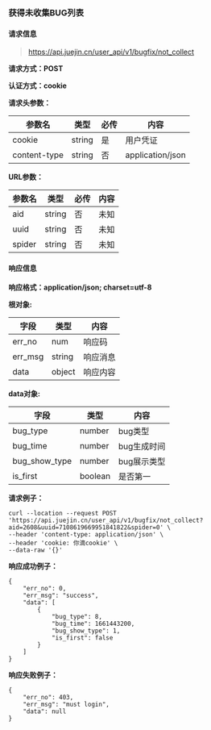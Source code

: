 ### 获得未收集BUG列表

#### 请求信息

> https://api.juejin.cn/user_api/v1/bugfix/not_collect

**请求方式：POST**

**认证方式：cookie**

**请求头参数：**

| 参数名       | 类型   | 必传 | 内容             |
| ------------ | ------ | ---- | ---------------- |
| cookie       | string | 是   | 用户凭证         |
| content-type | string | 否   | application/json |

**URL参数：**

| 参数名 | 类型   | 必传 | 内容 |
| ------ | ------ | ---- | ---- |
| aid    | string | 否   | 未知 |
| uuid   | string | 否   | 未知 |
| spider | string | 否   | 未知 |

#### 响应信息

**响应格式：application/json; charset=utf-8**



**根对象:**

| 字段    | 类型   | 内容     |
| ------- | ------ | -------- |
| err_no  | num    | 响应码   |
| err_msg | string | 响应消息 |
| data    | object | 响应内容 |

**data对象:**

| 字段          | 类型    | 内容        |
| ------------- | ------- | ----------- |
| bug_type      | number  | bug类型     |
| bug_time      | number  | bug生成时间 |
| bug_show_type | number  | bug展示类型 |
| is_first      | boolean | 是否第一    |



**请求例子：**

```
curl --location --request POST 'https://api.juejin.cn/user_api/v1/bugfix/not_collect?aid=2608&uuid=7108619669951841822&spider=0' \
--header 'content-type: application/json' \
--header 'cookie: 你滴cookie' \
--data-raw '{}'
```



**响应成功例子：**

```
{
    "err_no": 0,
    "err_msg": "success",
    "data": [
        {
            "bug_type": 8,
            "bug_time": 1661443200,
            "bug_show_type": 1,
            "is_first": false
        }
    ]
}
```



**响应失败例子：**

```
{
    "err_no": 403,
    "err_msg": "must login",
    "data": null
}
```

